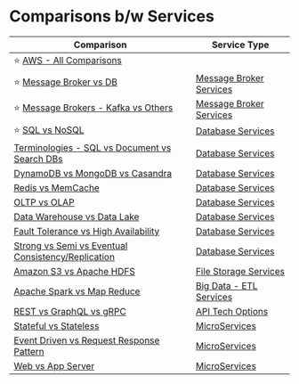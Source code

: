# Comparisons b/w Services

| Comparison                                                                                                            | Service Type                                              |
|-----------------------------------------------------------------------------------------------------------------------|-----------------------------------------------------------|
| :star: [AWS - All Comparisons](2_AWSServices/AWS-All-Comparisons.md)                                                  |                                                           |
| :star: [Message Broker vs DB](5_MessageBrokers/MessageBrokerVsDB.md)                                                  | [Message Broker Services](5_MessageBrokers)               |
| :star: [Message Brokers - Kafka vs Others](5_MessageBrokers/KafkaVsRabbitMQVsSQSVsSNS.md)                             | [Message Broker Services](5_MessageBrokers)               |
| :star: [SQL vs NoSQL](3_DatabaseServices/SQLvsNoSQL/Readme.md)                                                        | [Database Services](3_DatabaseServices)                   |
| [Terminologies - SQL vs Document vs Search DBs](3_DatabaseServices/SQLvsNoSQL/TermsComparisons.md)                    | [Database Services](3_DatabaseServices)                   |
| [DynamoDB vs MongoDB vs Casandra](3_DatabaseServices/NoSQL-Databases/DynamoDBVsMongoDBVsCasandra.md)                  | [Database Services](3_DatabaseServices)                   |
| [Redis vs MemCache](3_DatabaseServices/In-Memory-DB/RedisVsMemcache.md)                                               | [Database Services](3_DatabaseServices)                   |
| [OLTP vs OLAP](3_DatabaseServices/Glossaries/OLTPvsOTAP.md)                                                           | [Database Services](3_DatabaseServices)                   |
| [Data Warehouse vs Data Lake](6_BigDataServices/StorageDBs/Glossaries/DataWarehousesVsLake.md)                        | [Database Services](3_DatabaseServices)                   |
| [Fault Tolerance vs High Availability](7_SystemGlossaries/Reliability/FaultToleranceVsHighAvailability.md)            | [Database Services](3_DatabaseServices)                   |
| [Strong vs Semi vs Eventual Consistency/Replication](3_DatabaseServices/Glossaries/Consistency&Replication/Readme.md) | [Database Services](3_DatabaseServices)                   |
| [Amazon S3 vs Apache HDFS](11_FileStorageServicesHDFS/HDFSVsS3.md)                                                    | [File Storage Services](11_FileStorageServicesHDFS)       |
| [Apache Spark vs Map Reduce](6_BigDataServices/ETLServices/ApacheSparkVsMapReduce.md)                                 | [Big Data - ETL Services](6_BigDataServices/ETLServices/) |
| [REST vs GraphQL vs gRPC](8_APITechOptions/Readme.md)                                                                 | [API Tech Options](8_APITechOptions/Readme.md)            |
| [Stateful vs Stateless](7_SystemGlossaries/StatefulVsStateless.md)                                                    | [MicroServices](4_MicroServicesSOA)                       |
| [Event Driven vs Request Response Pattern](4_MicroServicesSOA/EventDrivenVsRequestResponsePattern.md)                 | [MicroServices](4_MicroServicesSOA)                       |
| [Web vs App Server](7_SystemGlossaries/WebVsAppServer.md)                                                             | [MicroServices](4_MicroServicesSOA)                       |
